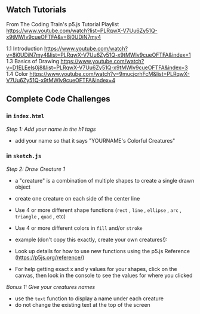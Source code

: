 ## Watch Tutorials
From The Coding Train's p5.js Tutorial Playlist
https://www.youtube.com/watch?list=PLRqwX-V7Uu6Zy51Q-x9tMWIv9cueOFTFA&v=8j0UDiN7my4

1.1 Introduction
https://www.youtube.com/watch?v=8j0UDiN7my4&list=PLRqwX-V7Uu6Zy51Q-x9tMWIv9cueOFTFA&index=1
1.3 Basics of Drawing
https://www.youtube.com/watch?v=D1ELEeIs0j8&list=PLRqwX-V7Uu6Zy51Q-x9tMWIv9cueOFTFA&index=3
1.4 Color
https://www.youtube.com/watch?v=9mucjcrhFcM&list=PLRqwX-V7Uu6Zy51Q-x9tMWIv9cueOFTFA&index=4

## Complete Code Challenges
### in `index.html`
*Step 1: Add your name in the h1 tags*
- add your name so that it says "YOURNAME's Colorful Creatures"

### in `sketch.js`
*Step 2: Draw Creature 1*
- a "creature" is a combination of multiple shapes to create a single drawn object
- create one creature on each side of the center line
- Use 4 or more different shape functions (`rect` , `line` , `ellipse` , `arc` , `triangle` , `quad` , etc)
- Use 4 or more different colors in `fill` and/or `stroke`
- example (don't copy this exactly, create your own creatures!):



- Look up details for how to use new functions using the p5.js Reference (https://p5js.org/reference/)
- For help getting exact x and y values for your shapes, click on the canvas, then look in the console to see the values for where you clicked

*Bonus 1: Give your creatures names*
- use the `text` function to display a name under each creature
- do not change the existing text at the top of the screen
